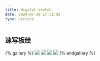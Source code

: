 ```yaml
---
title: digital-sketch
date: 2024-07-29 17:31:42
type: picture
---
```


## 速写板绘

{% gallery %}
![](https://file-1305436646.file.myqcloud.com/blog/picture/digital-sketch/dog.jpg)
![](https://file-1305436646.file.myqcloud.com/blog/picture/digital-sketch/dog2.jpg)
![](https://file-1305436646.file.myqcloud.com/blog/picture/digital-sketch/squirrel.jpg)
![](https://file-1305436646.file.myqcloud.com/blog/picture/digital-sketch/squirrel2.jpg)
{% endgallery %}